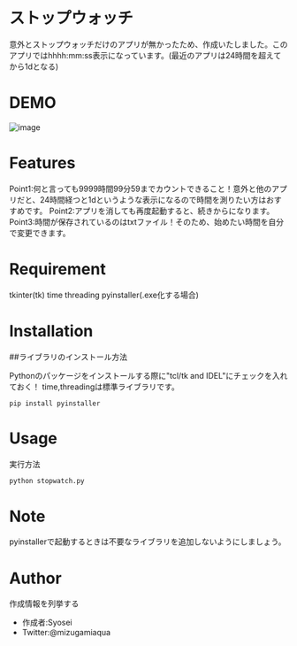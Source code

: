 
# ストップウォッチ

意外とストップウォッチだけのアプリが無かったため、作成いたしました。このアプリではhhhh:mm:ss表示になっています。(最近のアプリは24時間を超えてから1dとなる)

# DEMO

![image](https://github.com/mizugamiaqua/stopwatch/assets/77522368/60fe594e-2451-4f00-80a4-87d43ca32803)


# Features

Point1:何と言っても9999時間99分59までカウントできること！意外と他のアプリだと、24時間経つと1dというような表示になるので時間を測りたい方はおすすめです。
Point2:アプリを消しても再度起動すると、続きからになります。
Point3:時間が保存されているのはtxtファイル！そのため、始めたい時間を自分で変更できます。

# Requirement

tkinter(tk)
time
threading
pyinstaller(.exe化する場合) 

# Installation

##ライブラリのインストール方法

Pythonのパッケージをインストールする際に"tcl/tk and IDEL"にチェックを入れておく！
time,threadingは標準ライブラリです。

```
pip install pyinstaller
```

# Usage

実行方法

```bash
python stopwatch.py
```

# Note

pyinstallerで起動するときは不要なライブラリを追加しないようにしましょう。

# Author

作成情報を列挙する

* 作成者:Syosei
* Twitter:@mizugamiaqua
